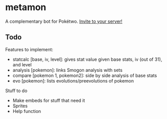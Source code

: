 # metamon

A complementary bot for Pokétwo.
[Invite to your server!](https://discord.com/api/oauth2/authorize?client_id=817204255596216381&permissions=2148006976&scope=bot)

## Todo

Features to implement:

- statcalc [base, iv, level]: gives stat value given base stats, iv (out of 31), and level
- analysis [pokemon]: links Smogon analysis with sets
- compare [pokemon 1, pokemon2]: side by side analysis of base stats
- evo [pokemon]: lists evolutions/preevolutions of pokemon

Stuff to do

- Make embeds for stuff that need it
- Sprites
- Help function